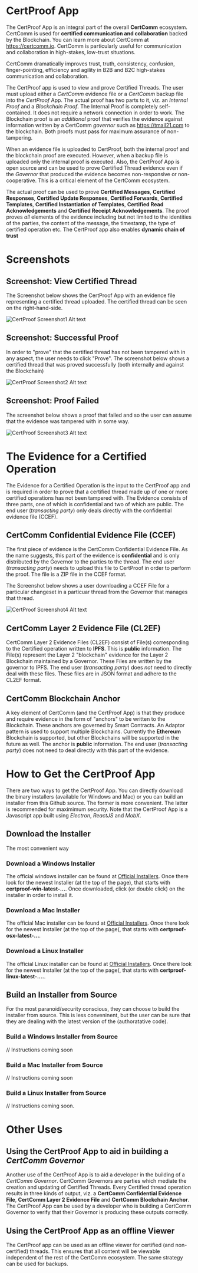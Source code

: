 # CertProof App
The CertProof App is an integral part of the overall **CertComm** ecosystem. CertComm is used for **certified communication and collaboration** backed by the Blockchain. You can learn more about CertComm at https://certcomm.io. CertComm is particularly useful for communication and collaboration in high-stakes, low-trust situations.

CertComm dramatically improves trust, truth, consistency, confusion, finger-pointing, efficiency and agility in B2B and B2C high-stakes communication and collaboration.

The CertProof app is used to view and prove Certified Threads. The user must upload either a *CertComm* evidence file or a *CertComm* backup file into the *CertProof* App. The actual proof has two parts to it, viz. an *Internal Proof* and a *Blockchain Proof*. The Internal Proof is completely self-contained. It does not require a network connection in order to work. The Blockchain proof is an *additional* proof that verifies the evidence against information written by a CertComm *governor* such as https://tmail21.com to the blockchain. Both proofs must pass for maximum assurance of non-tampering.

When an evidence file is uploaded to CertProof, both the internal proof and the blockchain proof are executed. However, when a backup file is uploaded only the internal proof is executed. Also, the CertProof App is open source and can be used to prove Certified Thread evidence even if the *Governor* that produced the evidence becomes non-responsive or non-cooperative. This is a critical element of the CertComm ecosystem.

The actual proof can be used to prove **Certified Messages**, **Certified Responses**, **Certified Update Responses**, **Certified Forwards**, **Certified Templates**, **Certified Instantiation of Templates**, **Certified Read Acknowledgements** and **Certified Receipt Acknowledgements**. The proof proves *all* elements of the evidence including but not limited to the identities of the parties, the content of the message, the timestamp, the type of certified operation etc. The CertProof app also enables **dynamic chain of trust**

# Screenshots

## Screenshot: View Certified Thread
The Screenshot below shows the CertProof App with an evidence file representing a certified thread uploaded. The certified thread can be seen on the right-hand-side.

![CertProof Screenshot1 Alt text](/static_resources/Screenshot_1.png?raw=true "CertProof Screenshot 1" )

## Screenshot: Successful Proof
In order to "prove" that the certified thread has not been tampered with in any aspect, the user needs to click "Prove". The screenshot below shows a certified thread that was proved successfully (both internally and against the Blockchain)

![CertProof Screenshot2 Alt text](/static_resources/Screenshot_2.png?raw=true "CertProof Screenshot 2") 

## Screenshot: Proof Failed
The screenshot below shows a proof that failed and so the user can assume that the evidence was tampered with in some way.

![CertProof Screenshot3 Alt text](/static_resources/Screenshot_3.png?raw=true "CertProof Screenshot 3")

# The Evidence for a Certified Operation
The Evidence for a Certified Operation is the input to the CertProof app and is required in order to prove that a certified thread made up of one or more certified operations has not been tampered with. The Evidence consists of three parts, one of which is confidential and two of which are public. The end user (*transacting party*) only deals directly with the confidential evidence file (CCEF).

## CertComm Confidential Evidence File (CCEF)
The first piece of evidence is the CertComm Confidential Evidence File. As the name suggests, this part of the evidence is **confidential** and is only distributed by the Governor to the parties to the thread. The end user (*transacting party*) needs to upload this file to CertProof in order to perform the proof. The file is a ZIP file in the CCEF format.

The Screenshot below shows a user downloading a CCEF File for a particular changeset in a particuar thread from the Governor that manages that thread.

![CertProof Screenshot4 Alt text](/static_resources/Screenshot_4.png?raw=true "CertProof Screenshot 4")


## CertComm Layer 2 Evidence File (CL2EF) 
CertComm Layer 2 Evidence Files (CL2EF) consist of File(s) corresponding to the Certified operation written to **IPFS**. This is **public** information. The File(s) represent the Layer 2 "blockchain" evidence for the Layer 2 Blockchain maintained by a Governor. These Files are written by the governor to IPFS. The end user (*transacting party*) does *not* need to directly deal with these files. These files are in JSON format and adhere to the CL2EF format.

## CertComm Blockchain Anchor
A key element of CertComm (and the CertProof App) is that they produce and require evidence in the form of "anchors" to be written to the Blockchain. These anchors are governed by Smart Contracts. An Adaptor pattern is used to support multiple Blockchains. Currently the **Ethereum** Blockchain is supported, but other Blockchains will be supported in the future as well. The anchor is **public** information. The end user (*transacting party*) does not need to deal directly with this part of the evidence.

# How to Get the CertProof App
There are two ways to get the CertProof App. You can directly download the binary installers (available for Windows and Mac) or you can build an installer from this Github source. The former is more convenient. The latter is recommended for maximimum security. Note that the CertProof App is a Javascript app built using *Electron*, *ReactJS* and *MobX*.

## Download the Installer
The most convenient way 

### Download a Windows Installer
The official windows installer can be found at [Official Installers](https://github.com/certcomm/CertProof/releases). 
Once there look for the newest Installer (at the top of the page), that starts with **certproof-win-latest-...**.
Once downloaded, click (or double click) on the installer in order to install it.

### Download a Mac Installer
The official Mac installer can be found at [Official Installers](https://github.com/certcomm/CertProof/releases). 
Once there look for the newest Installer (at the top of the page(, that starts with **certproof-osx-latest-...**.

### Download a Linux Installer
The official Linux installer can be found at [Official Installers](https://github.com/certcomm/CertProof/releases). 
Once there look for the newest Installer (at the top of the page(, that starts with **certproof-linux-latest-....**.



## Build an Installer from Source
For the most paranoid/security conscious, they can choose to build the installer from source. This is less conveninent, but the user can be sure that they are dealing with the latest version of the (authoratative code).

### Build a Windows Installer from Source
// Instructions coming soon

### Build a Mac Installer from Source
// Instructions coming soon

### Build a Linux Installer from Source
// Instructions coming soon.

# Other Uses
## Using the CertProof App to aid in building a *CertComm Governor*
Another use of the CertProof App is to aid a developer in the building of a *CertComm Governor*. CertComm Governors are parties which mediate the creation and updating of Certified Threads. Every Certified thread operation results in three kinds of output, viz. a **CertComm Confidential Evidence File**, **CertComm Layer 2 Evidence File** and **CertComm Blockchain Anchor**. The CertProof App can be used by a developer who is building a CertComm Governor to verify that their Governor is producing these outputs correctly.

## Using the CertProof App as an offline Viewer
The CertProof app can be used as an offline viewer for certified (and non-certified) threads. This ensures that all content will be viewable independent of the rest of the CertComm ecosystem. The same strategy can be used for backups.
